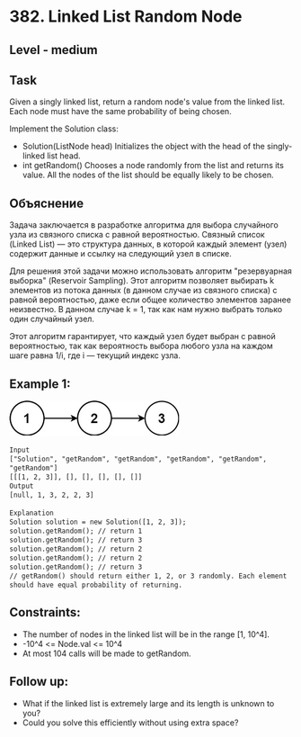 # 382. Linked List Random Node


## Level - medium


## Task
Given a singly linked list, return a random node's value from the linked list. 
Each node must have the same probability of being chosen.

Implement the Solution class:
- Solution(ListNode head) Initializes the object with the head of the singly-linked list head.
- int getRandom() Chooses a node randomly from the list and returns its value. All the nodes of the list should be equally likely to be chosen.


## Объяснение
Задача заключается в разработке алгоритма для выбора случайного узла из связного списка с равной вероятностью. 
Связный список (Linked List) — это структура данных, в которой каждый элемент (узел) содержит данные и ссылку на следующий узел в списке.

Для решения этой задачи можно использовать алгоритм "резервуарная выборка" (Reservoir Sampling). 
Этот алгоритм позволяет выбирать k элементов из потока данных (в данном случае из связного списка) с равной вероятностью, 
даже если общее количество элементов заранее неизвестно. 
В данном случае k = 1, так как нам нужно выбрать только один случайный узел.

Этот алгоритм гарантирует, что каждый узел будет выбран с равной вероятностью, 
так как вероятность выбора любого узла на каждом шаге равна 1/i, где i — текущий индекс узла.


## Example 1:
![img.png](img.png)
````
Input
["Solution", "getRandom", "getRandom", "getRandom", "getRandom", "getRandom"]
[[[1, 2, 3]], [], [], [], [], []]
Output
[null, 1, 3, 2, 2, 3]

Explanation
Solution solution = new Solution([1, 2, 3]);
solution.getRandom(); // return 1
solution.getRandom(); // return 3
solution.getRandom(); // return 2
solution.getRandom(); // return 2
solution.getRandom(); // return 3
// getRandom() should return either 1, 2, or 3 randomly. Each element should have equal probability of returning.
````


## Constraints:
- The number of nodes in the linked list will be in the range [1, 10^4].
- -10^4 <= Node.val <= 10^4
- At most 104 calls will be made to getRandom.


## Follow up:
- What if the linked list is extremely large and its length is unknown to you?
- Could you solve this efficiently without using extra space?